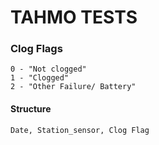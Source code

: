 # TAHMO TESTS

### Clog Flags
```
0 - "Not clogged"
1 - "Clogged"
2 - "Other Failure/ Battery"
```

#### Structure 
```
Date, Station_sensor, Clog Flag
```
